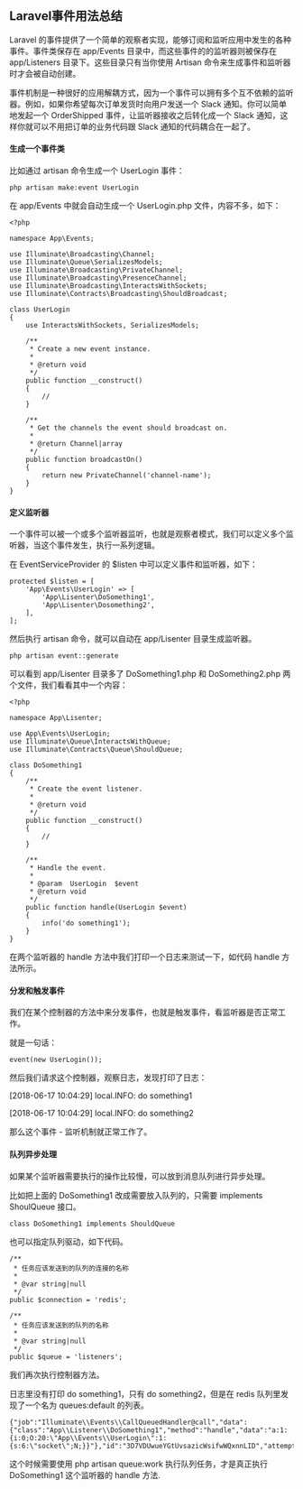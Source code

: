 ## Laravel事件用法总结

Laravel 的事件提供了一个简单的观察者实现，能够订阅和监听应用中发生的各种事件。事件类保存在 app/Events 目录中，而这些事件的的监听器则被保存在 app/Listeners 目录下。这些目录只有当你使用 Artisan 命令来生成事件和监听器时才会被自动创建。

事件机制是一种很好的应用解耦方式，因为一个事件可以拥有多个互不依赖的监听器。例如，如果你希望每次订单发货时向用户发送一个 Slack 通知。你可以简单地发起一个 OrderShipped 事件，让监听器接收之后转化成一个 Slack 通知，这样你就可以不用把订单的业务代码跟 Slack 通知的代码耦合在一起了。

#### 生成一个事件类

比如通过 artisan 命令生成一个 UserLogin 事件：

```
php artisan make:event UserLogin
```

在 app/Events 中就会自动生成一个 UserLogin.php 文件，内容不多，如下：

```
<?php

namespace App\Events;

use Illuminate\Broadcasting\Channel;
use Illuminate\Queue\SerializesModels;
use Illuminate\Broadcasting\PrivateChannel;
use Illuminate\Broadcasting\PresenceChannel;
use Illuminate\Broadcasting\InteractsWithSockets;
use Illuminate\Contracts\Broadcasting\ShouldBroadcast;

class UserLogin
{
    use InteractsWithSockets, SerializesModels;

    /**
     * Create a new event instance.
     *
     * @return void
     */
    public function __construct()
    {
        //
    }

    /**
     * Get the channels the event should broadcast on.
     *
     * @return Channel|array
     */
    public function broadcastOn()
    {
        return new PrivateChannel('channel-name');
    }
}
```

#### 定义监听器

一个事件可以被一个或多个监听器监听，也就是观察者模式，我们可以定义多个监听器，当这个事件发生，执行一系列逻辑。

在 EventServiceProvider 的 $listen 中可以定义事件和监听器，如下：

```
protected $listen = [
    'App\Events\UserLogin' => [
        'App\Lisenter\DoSomething1',
        'App\Lisenter\Dosomething2',
    ],
];
```

然后执行 artisan 命令，就可以自动在 app/Lisenter 目录生成监听器。

```
php artisan event::generate
```

可以看到 app/Lisenter 目录多了 DoSomething1.php 和 DoSomething2.php 两个文件，我们看看其中一个内容：

```
<?php

namespace App\Lisenter;

use App\Events\UserLogin;
use Illuminate\Queue\InteractsWithQueue;
use Illuminate\Contracts\Queue\ShouldQueue;

class DoSomething1
{
    /**
     * Create the event listener.
     *
     * @return void
     */
    public function __construct()
    {
        //
    }

    /**
     * Handle the event.
     *
     * @param  UserLogin  $event
     * @return void
     */
    public function handle(UserLogin $event)
    {
        info('do something1');
    }
}
```

在两个监听器的 handle 方法中我们打印一个日志来测试一下，如代码 handle 方法所示。

#### 分发和触发事件

我们在某个控制器的方法中来分发事件，也就是触发事件，看监听器是否正常工作。

就是一句话：

```
event(new UserLogin());
```

然后我们请求这个控制器，观察日志，发现打印了日志：

[2018-06-17 10:04:29] local.INFO: do something1

[2018-06-17 10:04:29] local.INFO: do something2

那么这个事件 - 监听机制就正常工作了。

#### 队列异步处理

如果某个监听器需要执行的操作比较慢，可以放到消息队列进行异步处理。

比如把上面的 DoSomething1 改成需要放入队列的，只需要 implements ShoulQueue 接口。

```
class DoSomething1 implements ShouldQueue
```

也可以指定队列驱动，如下代码。

```
/**
 * 任务应该发送到的队列的连接的名称
 *
 * @var string|null
 */
public $connection = 'redis';

/**
 * 任务应该发送到的队列的名称
 *
 * @var string|null
 */
public $queue = 'listeners';
```

我们再次执行控制器方法。

日志里没有打印 do something1，只有 do something2，但是在 redis 队列里发现了一个名为 queues:default 的列表。

```
{"job":"Illuminate\\Events\\CallQueuedHandler@call","data":{"class":"App\\Listener\\DoSomething1","method":"handle","data":"a:1:{i:0;O:20:\"App\\Events\\UserLogin\":1:{s:6:\"socket\";N;}}"},"id":"3D7VDUwueYGtUvsazicWsifwWQxnnLID","attempts":1}
```

这个时候需要使用 php artisan queue:work 执行队列任务，才是真正执行 DoSomething1 这个监听器的 handle 方法.
